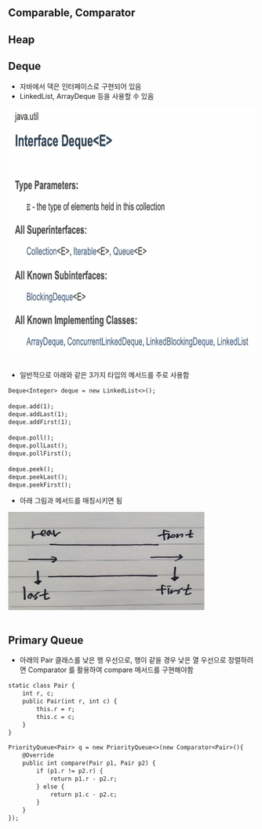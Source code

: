 ## Comparable, Comparator

## Heap

## Deque
- 자바에서 덱은 인터페이스로 구현되어 있음
- LinkedList, ArrayDeque 등을 사용할 수 있음

<img src="./img/deque.png" width="800px" height="500px"/><br/><br/>

- 일반적으로 아래와 같은 3가지 타입의 메서드를 주로 사용함
~~~
Deque<Integer> deque = new LinkedList<>();

deque.add(1);
deque.addLast(1);
deque.addFirst(1);

deque.poll();
deque.pollLast();
deque.pollFirst();

deque.peek();
deque.peekLast();
deque.peekFirst();
~~~

- 아래 그림과 메서드를 매칭시키면 됨


<img src="./img/deque2.jpeg" width="400px" height="200px"/><br/><br/>

## Primary Queue
- 아래의 Pair 클래스를 낮은 행 우선으로, 행이 같을 경우 낮은 열 우선으로 정렬하려면 Comparator 를 활용하여 compare 메서드를 구현해야함

~~~
static class Pair {
    int r, c;
    public Pair(int r, int c) {
        this.r = r;
        this.c = c;
    }
}
~~~
~~~
PriorityQueue<Pair> q = new PriorityQueue<>(new Comparator<Pair>(){
    @Override
    public int compare(Pair p1, Pair p2) {
        if (p1.r != p2.r) {
            return p1.r - p2.r;
        } else {
            return p1.c - p2.c;
        }
    }
});

~~~
